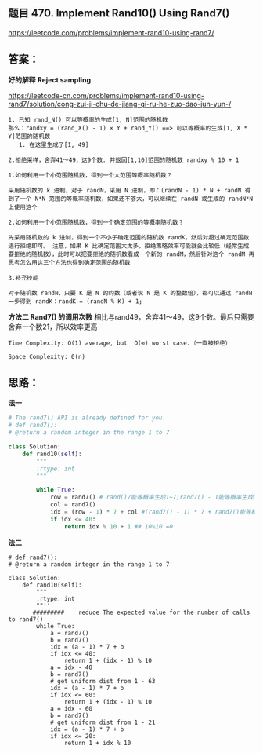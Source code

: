 ## 题目 470. Implement Rand10() Using Rand7()
https://leetcode.com/problems/implement-rand10-using-rand7/

## 答案：
**好的解释** **Reject sampling**

https://leetcode-cn.com/problems/implement-rand10-using-rand7/solution/cong-zui-ji-chu-de-jiang-qi-ru-he-zuo-dao-jun-yun-/
```
1. 已知 rand_N() 可以等概率的生成[1, N]范围的随机数
那么：randxy = (rand_X() - 1) × Y + rand_Y() ==> 可以等概率的生成[1, X * Y]范围的随机数
   1. 在这里生成了[1, 49]

2.拒绝采样，舍弃41～49，这9个数. 并返回[1,10]范围的随机数 randxy % 10 + 1

```
```
1.如何利用一个小范围随机数，得到一个大范围等概率随机数？

采用随机数的 k 进制，对于 randN，采用 N 进制，即：(randN - 1) * N + randN 得到了一个 N*N 范围的等概率随机数，如果还不够大，可以继续在 randN 或生成的 randN*N 上使用这个

2.如何利用一个小范围随机数，得到一个确定范围的等概率随机数？

先采用随机数的 k 进制，得到一个不小于确定范围的随机数 randK，然后对超过确定范围数进行拒绝即可。 注意，如果 K 比确定范围大太多，拒绝策略效率可能就会比较低（经常生成要拒绝的随机数），此时可以把要拒绝的随机数看成一个新的 randM，然后针对这个 randM 再思考怎么用这三个方法也得到确定范围的随机数

3.补充技能

对于随机数 randN，只要 K 是 N 的约数（或者说 N 是 K 的整数倍），都可以通过 randN 一步得到 randK：randK = (randN % K) + 1;

```
**方法二 Rand7() 的调用次数**
相比与rand49，舍弃41～49，这9个数。最后只需要舍弃一个数21，所以效率更高
```
Time Complexity: O(1) average, but  O(∞) worst case.（一直被拒绝）

Space Complexity: 0(n)

```
## 思路：
**法一**
```python
# The rand7() API is already defined for you.
# def rand7():
# @return a random integer in the range 1 to 7

class Solution:
    def rand10(self):
        """
        :rtype: int
        """

        while True:
            row = rand7() # rand()7能等概率生成1~7;rand7() - 1能等概率生成0~6
            col = rand7()
            idx = (row - 1) * 7 + col #(rand7() - 1) * 7 + rand7()能等概率生成1~49。(rand7() - 1) * 7能等概率生成{0, 7, 14, 21, 28, 35, 42}
            if idx <= 40:
                return idx % 10 + 1 ## 10%10 =0

```
**法二**
```python# The rand7() API is already defined for you.
# def rand7():
# @return a random integer in the range 1 to 7

class Solution:
    def rand10(self):
        """
        :rtype: int
        ""''
       #########    reduce The expected value for the number of calls to rand7() 
        while True:
            a = rand7()
            b = rand7()
            idx = (a - 1) * 7 + b
            if idx <= 40:
                return 1 + (idx - 1) % 10
            a = idx - 40
            b = rand7()
            # get uniform dist from 1 - 63
            idx = (a - 1) * 7 + b
            if idx <= 60:
                return 1 + (idx - 1) % 10
            a = idx - 60
            b = rand7()
            # get uniform dist from 1 - 21
            idx = (a - 1) * 7 + b
            if idx <= 20:
                return 1 + idx % 10

```
